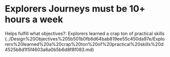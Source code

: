 # Explorers Journeys must be 10+ hours a week

Helps fulfill what objectives?: Explorers learned a crap ton of practical skills (../Design%20Objectives%205b501b0fb6d64bab819ee55c450da97e/Explorers%20learned%20a%20crap%20ton%20of%20practical%20skills%20d4525b8d1f5f4603a6a0b5b6d8f8f083.md)